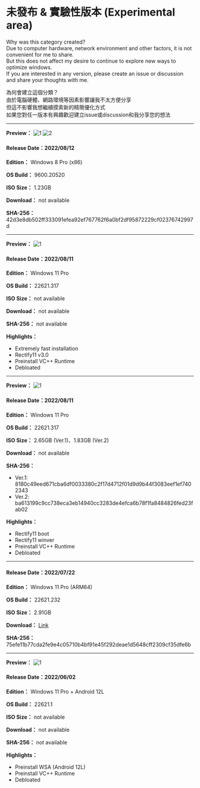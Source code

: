 # 未發布 & 實驗性版本 (Experimental area)

Why was this category created?  
Due to computer hardware, network environment and other factors, it is not convenient for me to share.  
But this does not affect my desire to continue to explore new ways to optimize windows.  
If you are interested in any version, please create an issue or discussion and share your thoughts with me.  

為何會建立這個分類？  
由於電腦硬體、網路環境等因素影響讓我不太方便分享  
但這不影響我想繼續摸索新的精簡優化方式  
如果您對任一版本有興趣歡迎建立issue或discussion和我分享您的想法  

----

**Preview：**
![1](/preview/9600.20520_x86_220812.png)
![2](/preview/9600.20520_x86_220812_2.png)

#### Release Date：2022/08/12

**Edition：** Windows 8 Pro (x86)

**OS Build：** 9600.20520

**ISO Size：** 1.23GB

**Download：** not available

**SHA-256：** 42d3e8db502ff333091efea92ef767762f6a0bf2df95872229cf02376742997d

----

**Preview：**
![1](/preview/22621.317_vm_220811.png)

#### Release Date：2022/08/11

**Edition：** Windows 11 Pro

**OS Build：** 22621.317

**ISO Size：** not available

**Download：** not available

**SHA-256：** not available

**Highlights：**
- Extremely fast installation
- Rectify11 v3.0
- Preinstall VC++ Runtime
- Debloated

----

**Preview：**
![1](/preview/22621.317_220811.png)

#### Release Date：2022/08/11

**Edition：** Windows 11 Pro

**OS Build：** 22621.317

**ISO Size：** 2.65GB (Ver.1)、1.83GB (Ver.2)

**Download：** not available

**SHA-256：**
- Ver.1: 8180c49eed671cba6df0033380c2f17d4712f01d9d9b44f3083eef1ef7402343
- Ver.2: ba613199c9cc738eca3eb14940cc3283de4efca6b78f1fa8484826fed23fab02

**Highlights：**
- Rectify11 boot
- Rectify11 winver
- Preinstall VC++ Runtime
- Debloated

----

#### Release Date：2022/07/22

**Edition：** Windows 11 Pro (ARM64)

**OS Build：** 22621.232

**ISO Size：** 2.91GB

**Download：** [Link](https://gmnfuedutw-my.sharepoint.com/:u:/g/personal/40543229_gm_nfu_edu_tw/EeGy0pfHeCRAsICjV7JyB5cBgXQ3WVu_q8Mh1obyqVISfA?e=2wPkfF)

**SHA-256：** 75efe11b77cda2fe9e4c05710b4bf91e45f292deae1d5648cff2309cf35dfe6b

----

**Preview：**
![1](/preview/22621.1_220522.png)

#### Release Date：2022/06/02

**Edition：** Windows 11 Pro + Android 12L

**OS Build：** 22621.1

**ISO Size：** not available

**Download：** not available

**SHA-256：** not available

**Highlights：**
- Preinstall WSA (Android 12L)
- Preinstall VC++ Runtime
- Debloated
